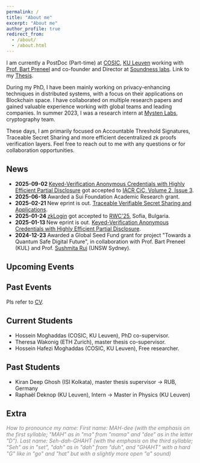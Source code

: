 ```yaml
---
permalink: /
title: "About me"
excerpt: "About me"
author_profile: true
redirect_from: 
  - /about/
  - /about.html
---
```


I am currently a PostDoc (Part-time) at [COSIC](https://www.esat.kuleuven.be/cosic/), [KU Leuven](https://www.kuleuven.be/kuleuven) working with [Prof. Bart Preneel](https://www.esat.kuleuven.be/cosic/people/bart-preneel/) and co-founder and Director at [Soundness labs](soundness.xyz). Link to my [Thesis](../files/thesis_final_version.pdf).

During my PhD, I have been mainly working on privacy-enhancing techniques in distributed systems, with a focus on their applications on Blockchain space. I have collaborated on multiple research papers and gained valuable experience working with global teams and leading companies. In summer 2023, I was a research intern at [Mysten Labs](https://mystenlabs.com/), cryptography team.

These days, I am primarily focused on Accountable Threshold Signatures, Traceable Secret Sharing and more efficient decentralized zk proofs verification layers.
Feel free to reach out to me with any questions or for collaboration opportunities.

News
------
- <b> 2025-09-02 </b> [Keyed-Verification Anonymous Credentials with Highly Efficient Partial Disclosure](publication/2025-01-13) got accepted to [IACR CiC, Volume 2, Issue 3](https://cic.iacr.org/i/2/3).
- <b> 2025-06-18 </b> Awarded a Sui Foundation Academic Research grant.
- <b> 2025-02-21 </b> New eprint is out. [Traceable Verifiable Secret Sharing and Applications](publication/2025-02-21).
- <b> 2025-01-24 </b> [zkLogin](https://arxiv.org/pdf/2401.11735) got accepted to [RWC'25](https://rwc.iacr.org/2025/), Sofia, Bulgaria.
- <b> 2025-01-13 </b> New eprint is out. [Keyed-Verification Anonymous Credentials with Highly Efficient Partial Disclosure](publication/2025-01-13).
- <b> 2024-12-23 </b> Awarded a Global Seed Fund grant for project "Towards a Quantum Safe Digital Future", in collaboration with Prof. Bart Preneel (KUL) and Prof. [Sushmita Ruj](https://research.unsw.edu.au/people/dr-sushmita-ruj-0) (UNSW Sydney).

Upcoming Events
------


Past Events
------
Pls refer to [CV](cv/).


Current Students
------
- Hossein Moghaddas (COSIC, KU Leuven), PhD co-supervisor.
- Theresa Wakonig (ETH Zurich), master thesis co-supervisor.
- Hossein Hafezi Moghaddas (COSIC, KU Leuven), Free researcher.

Past Students
------
- Kiran Deep Ghosh (ISI Kolkata), master thesis supervisor -> RUB, Germany
- Raphaël Deknop (KU Leuven), Intern -> Master in Physics (KU Leuven)

Extra
------
<span style="color: gray;">*How to pronounce my name: First name: MAH-dee (with the emphasis on the first syllable; "MAH" as in "ma" from "mama" and "dee" as in the letter "D"). Last name: Seh-dah-GHAHT (with the emphasis on the third syllable; "Seh" as in "set", "dah" as in "dah" from "duh", and "GHAHT" with a hard "G" like in "go" and "hat" but with a slightly more open "a" sound)*</span>